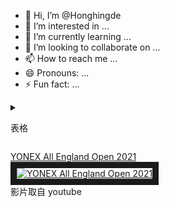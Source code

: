 - 👋 Hi, I’m @Honghingde
- 👀 I’m interested in ...
- 🌱 I’m currently learning ...
- 💞️ I’m looking to collaborate on ...
- 📫 How to reach me ...
- 😄 Pronouns: ...
- ⚡ Fun fact: ...

<!---
Honghingde/Honghingde is a ✨ special ✨ repository because its `README.md` (this file) appears on your GitHub profile.
You can click the Preview link to take a look at your changes.
--->

<details>
<summary>

表格

</summary>

| 項次 | 項目 | 內容 |
|----:|------|------|
|1 | 圖片 |<img src="005D574A-4B47-4B0C-8012-4EA538CA099B-2082-0000009F4EBA4F4D.jpeg" Witch="100" Height="100" />
|2 | 姓名 | 洪靖德 |
|3 | 職稱 | 養殖人員 |
|4 | 任職公司 | 台興畜牧場 |
<img src="IMG_5629.png" Witch="200" Height="200" />
</details>

<a href="https://www.youtube.com/watch?v=yZbR5nKYiDc" target="_blank">YONEX All England Open 2021</a><br>
<a href="https://www.youtube.com/watch?v=yZbR5nKYiDc" target="_blank"><img src="http://img.youtube.com/vi/yZbR5nKYiDc/0.jpg" 
alt="YONEX All England Open 2021" width="400" height="250" border="10" /></a>
<br>影片取自 youtube
